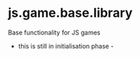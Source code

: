 # js.game.base.library
Base functionality for JS games


- this is still in initialisation phase - 
